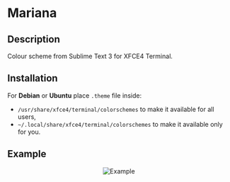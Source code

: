 # Mariana
## Description
Colour scheme from Sublime Text 3 for XFCE4 Terminal.

## Installation
For **Debian** or **Ubuntu** place `.theme` file inside:
* `/usr/share/xfce4/terminal/colorschemes` to make it available for all users,
* `~/.local/share/xfce4/terminal/colorschemes` to make it available only for you.

## Example
<p align="center">
  <img src="https://github.com/nthirtyone/mariana-scheme/blob/master/example.png?raw=true" alt="Example"/>
</p>
